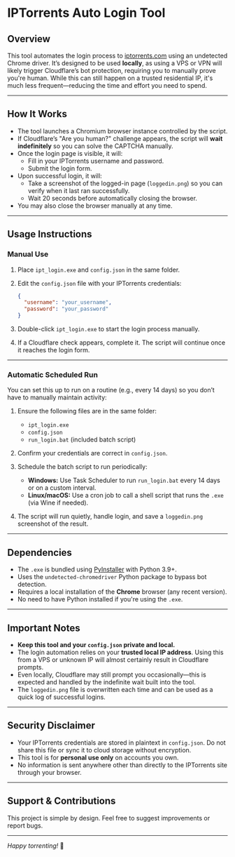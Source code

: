 # IPTorrents Auto Login Tool

## Overview

This tool automates the login process to [iptorrents.com](https://iptorrents.com) using an undetected Chrome driver. It’s designed to be used **locally**, as using a VPS or VPN will likely trigger Cloudflare’s bot protection, requiring you to manually prove you're human. While this can still happen on a trusted residential IP, it's much less frequent—reducing the time and effort you need to spend.

---

## How It Works

- The tool launches a Chromium browser instance controlled by the script.
- If Cloudflare’s "Are you human?" challenge appears, the script will **wait indefinitely** so you can solve the CAPTCHA manually.
- Once the login page is visible, it will:
  - Fill in your IPTorrents username and password.
  - Submit the login form.
- Upon successful login, it will:
  - Take a screenshot of the logged-in page (`loggedin.png`) so you can verify when it last ran successfully.
  - Wait 20 seconds before automatically closing the browser.
- You may also close the browser manually at any time.

---

## Usage Instructions

### Manual Use

1. Place `ipt_login.exe` and `config.json` in the same folder.
2. Edit the `config.json` file with your IPTorrents credentials:

    ```json
    {
      "username": "your_username",
      "password": "your_password"
    }
    ```

3. Double-click `ipt_login.exe` to start the login process manually.
4. If a Cloudflare check appears, complete it. The script will continue once it reaches the login form.

---

### Automatic Scheduled Run

You can set this up to run on a routine (e.g., every 14 days) so you don’t have to manually maintain activity:

1. Ensure the following files are in the same folder:
   - `ipt_login.exe`
   - `config.json`
   - `run_login.bat` (included batch script)

2. Confirm your credentials are correct in `config.json`.

3. Schedule the batch script to run periodically:
   - **Windows:** Use Task Scheduler to run `run_login.bat` every 14 days or on a custom interval.
   - **Linux/macOS:** Use a cron job to call a shell script that runs the `.exe` (via Wine if needed).

4. The script will run quietly, handle login, and save a `loggedin.png` screenshot of the result.

---

## Dependencies

- The `.exe` is bundled using [PyInstaller](https://www.pyinstaller.org/) with Python 3.9+.
- Uses the `undetected-chromedriver` Python package to bypass bot detection.
- Requires a local installation of the **Chrome** browser (any recent version).
- No need to have Python installed if you're using the `.exe`.

---

## Important Notes

- **Keep this tool and your `config.json` private and local.**
- The login automation relies on your **trusted local IP address**. Using this from a VPS or unknown IP will almost certainly result in Cloudflare prompts.
- Even locally, Cloudflare may still prompt you occasionally—this is expected and handled by the indefinite wait built into the tool.
- The `loggedin.png` file is overwritten each time and can be used as a quick log of successful logins.

---

## Security Disclaimer

- Your IPTorrents credentials are stored in plaintext in `config.json`. Do not share this file or sync it to cloud storage without encryption.
- This tool is for **personal use only** on accounts you own.
- No information is sent anywhere other than directly to the IPTorrents site through your browser.

---

## Support & Contributions

This project is simple by design. Feel free to suggest improvements or report bugs.

---

*Happy torrenting!* 🎉
